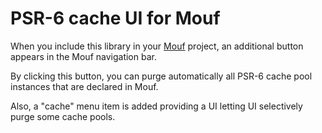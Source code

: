 PSR-6 cache UI for Mouf
=======================

When you include this library in your [Mouf](http://mouf-php.com) project, an additional button appears in the Mouf navigation bar.

By clicking this button, you can purge automatically all PSR-6 cache pool instances that are declared in Mouf.

Also, a "cache" menu item is added providing a UI letting UI selectively purge some cache pools.